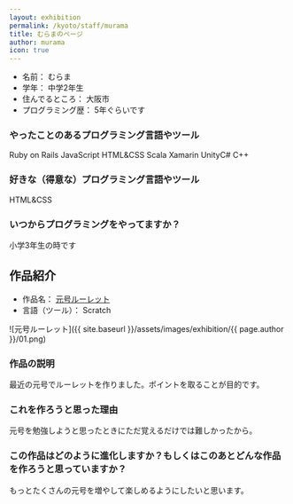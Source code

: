 ```yaml
---
layout: exhibition
permalink: /kyoto/staff/murama
title: むらまのページ
author: murama
icon: true
---
```

- 名前： むらま
- 学年： 中学2年生
- 住んでるところ： 大阪市
- プログラミング歴： 5年ぐらいです

### やったことのあるプログラミング言語やツール

 Ruby on Rails JavaScript HTML&CSS Scala Xamarin UnityC# C++

### 好きな（得意な）プログラミング言語やツール

 HTML&CSS

### いつからプログラミングをやってますか？

 小学3年生の時です

## 作品紹介

- 作品名： [元号ルーレット](https://scratch.mit.edu/projects/312810168/)
- 言語（ツール）： Scratch

![元号ルーレット]({{ site.baseurl }}/assets/images/exhibition/{{ page.author }}/01.png)

### 作品の説明

 最近の元号でルーレットを作りました。ポイントを取ることが目的です。

### これを作ろうと思った理由

 元号を勉強しようと思ったときにただ覚えるだけでは難しかったから。

### この作品はどのように進化しますか？もしくはこのあとどんな作品を作ろうと思っていますか？

 もっとたくさんの元号を増やして楽しめるようにしたいと思います。
